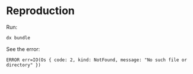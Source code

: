 # Reproduction

Run:

```sh
dx bundle
```

See the error:

```
ERROR err=IO(Os { code: 2, kind: NotFound, message: "No such file or directory" }) 
```
